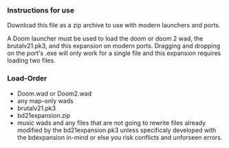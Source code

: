 ### Instructions for use

Download this file as a zip archive to use with modern launchers and ports.

A Doom launcher must be used to load the doom or doom 2 wad, the brutalv21.pk3, and this expansion on modern ports.  Dragging and dropping on the port's .exe will only work for a single file and this expansion requires loading two files.

### Load-Order

- Doom.wad or Doom2.wad
- any map-only wads
- brutalv21.pk3
- bd21expansion.zip
- music wads and any files that are not going to rewrite files already modified by the bd21expansion.pk3 unless specificaly developed with the bdexpansion in-mind or else you risk conflicts and unforseen errors.
